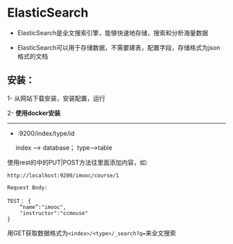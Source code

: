 # ElasticSearch

* ElasticSearch是全文搜索引擎，能够快速地存储，搜索和分析海量数据

* ElasticSearch可以用于存储数据，不需要建表，配置字段，存储格式为json格式的文档

## 安装：

1- 从网站下载安装，安装配置，运行

2- **使用docker安装**

-----------

* <server>:9200/index/type/id

     index --> database； type-->table

使用rest的中的PUT|POST方法往里面添加内容，如: 

`http://localhost:9200/imooc/course/1`

```
Request Body:

TEST： {
    “name”:"imooc",
    "instructor":"ccmouse"    
}
```

用GET获取数据格式为`<index>/<type>/_search?q=`来全文搜索

